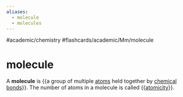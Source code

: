 ```yaml
---
aliases:
  - molecule
  - molecules
---
```


#academic/chemistry #flashcards/academic/Mm/molecule

# molecule

A __molecule__ is {{a group of multiple [atoms](atom.md) held together by [chemical bonds](chemical%20bond.md)}}. The number of atoms in a molecule is called {{[atomicity](atomicity.md)}}. <!--SR:!2023-06-09,42,250!2023-05-23,38,290-->

